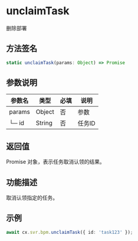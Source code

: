 # unclaimTask

删除部署

## 方法签名
```typescript
static unclaimTask(params: Object) => Promise
```

## 参数说明
| 参数名 | 类型 | 必填 | 说明 |
|--------|------|------|------|
| params | Object | 否 | 参数 |
| └─ id | String | 否 | 任务ID |

## 返回值
Promise 对象，表示任务取消认领的结果。

## 功能描述
取消认领指定的任务。

## 示例
```typescript
await cx.svr.bpm.unclaimTask({ id: 'task123' });
``` 
